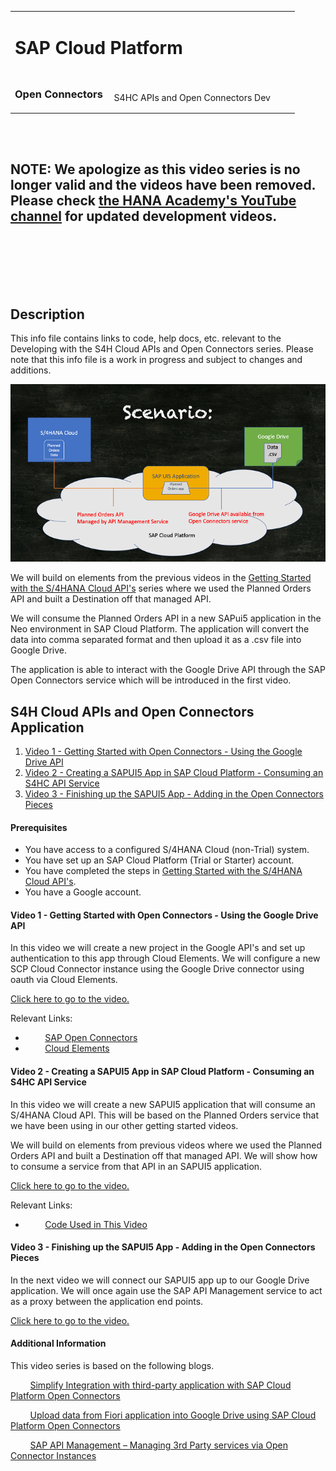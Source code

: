 <table width=100% border=0>
<tr ><td colspan=2><h1>SAP Cloud Platform</h1></td></tr>
<tr><td><h3>Open Connectors</h3></td><td width=66%></br>&nbsp;S4HC APIs and Open Connectors Dev</td>
</table>


<br><br>
## NOTE: We apologize as this video series is no longer valid and the videos have been removed. Please check [the HANA Academy's YouTube channel](https://academy.saphana.com) for updated development videos.
<br><br><br><br><br>


## Description

This info file contains links to code, help docs, etc. relevant to the Developing with the S4H Cloud APIs and Open Connectors series. Please note that this info file is a work in progress and subject to changes and additions.

<img src="../images/apiocsapui5.png">

We will build on elements from the previous videos in the [Getting Started with the S/4HANA Cloud API's](gettingstarteds4hcloudapis.md) series where we used the Planned Orders API and built a Destination off that managed API. 

We will consume the Planned Orders API in a new SAPui5 application in the Neo environment in SAP Cloud Platform. The application will convert the data into comma separated format and then upload it as a .csv file into Google Drive.

The application is able to interact with the Google Drive API through the SAP Open Connectors service which will be introduced in the first video.


## <a name="gss4hapi"></a>S4H Cloud APIs and Open Connectors Application
1) [Video 1 - Getting Started with Open Connectors - Using the Google Drive API](#v1ocgda)
1) [Video 2 - Creating a SAPUI5 App in SAP Cloud Platform - Consuming an S4HC API Service](#v2sascp)
1) [Video 3 - Finishing up the SAPUI5 App - Adding in the Open Connectors Pieces](#v3sascpoc)

#### Prerequisites

* You have access to a configured S/4HANA Cloud (non-Trial) system.
* You have set up an SAP Cloud Platform (Trial or Starter) account.
* You have completed the steps in [Getting Started with the S/4HANA Cloud API's](gettingstarteds4hcloudapis.md).
* You have a Google account.

#### <a name="v1ocgda"></a>Video 1 - Getting Started with Open Connectors - Using the Google Drive API

In this video we will create a new project in the Google API's and set up authentication to this app through Cloud Elements.  We will configure a new SCP Cloud Connector instance using the Google Drive connector using oauth via Cloud Elements.

[Click here to go to the video.](https://www.youtube.com/watch?v=GGo2eVk3Y2c)

Relevant Links:

* &nbsp;&nbsp;&nbsp;&nbsp;&nbsp;&nbsp;&nbsp;&nbsp;[SAP Open Connectors](https://help.openconnectors.ext.hana.ondemand.com/home)
* &nbsp;&nbsp;&nbsp;&nbsp;&nbsp;&nbsp;&nbsp;&nbsp;[Cloud Elements](https://cloud-elements.com/)

#### <a name="v2sascp"></a>Video 2 - Creating a SAPUI5 App in SAP Cloud Platform - Consuming an S4HC API Service

In this video we will create a new SAPUI5 application that will consume an S/4HANA Cloud API. This will be based on the Planned Orders service that we have been using in our other getting started videos.

We will build on elements from previous videos where we used the Planned Orders API and built a Destination off that managed API. We will show how to consume a service from that API in an SAPUI5 application.

[Click here to go to the video.](https://www.youtube.com/watch?v=4dDHaBk5Up8)

Relevant Links:

*  &nbsp;&nbsp;&nbsp;&nbsp;&nbsp;&nbsp;&nbsp;&nbsp;[Code Used in This Video](/code/GglDrvApp.md)

#### <a name="v3sascpoc"></a>Video 3 - Finishing up the SAPUI5 App - Adding in the Open Connectors Pieces

In the next video we will connect our SAPUI5 app up to our Google Drive application. We will once again use the SAP API Management service to act as a proxy between the application end points.

[Click here to go to the video.](https://www.youtube.com/watch?v=wGsZfC0Hz4A)

#### Additional Information

This video series is based on the following blogs.

&nbsp;&nbsp;&nbsp;&nbsp;&nbsp;&nbsp;&nbsp;&nbsp;[Simplify Integration with third-party application with SAP Cloud Platform Open Connectors](https://blogs.sap.com/2018/09/24/blog-series-simplify-integration-with-third-party-application-with-sap-cloud-platform-open-connectors/)

&nbsp;&nbsp;&nbsp;&nbsp;&nbsp;&nbsp;&nbsp;&nbsp;[Upload data from Fiori application into Google Drive using SAP Cloud Platform Open Connectors](https://blogs.sap.com/2017/12/05/part-2-discover-explore-and-consume-s4-hana-cloud-apis-in-sap-api-business-hub/)

&nbsp;&nbsp;&nbsp;&nbsp;&nbsp;&nbsp;&nbsp;&nbsp;[SAP API Management – Managing 3rd Party services via Open Connector Instances](https://blogs.sap.com/2019/02/20/sap-api-management-managing-3rd-party-services-via-open-connector-instances/)


